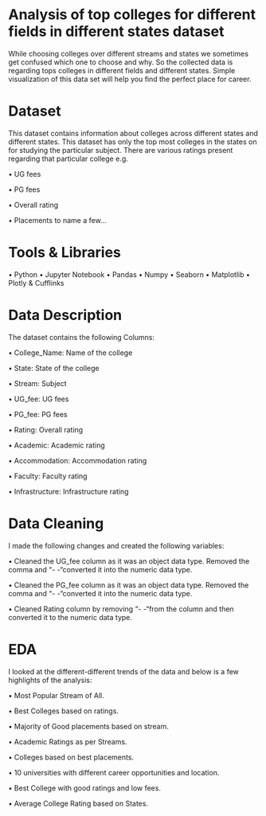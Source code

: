 # Analysis of top colleges for different fields in different states dataset

While choosing colleges over different streams and states we sometimes get confused which one to choose and why. So the collected data is regarding tops colleges in different fields and different states. Simple visualization of this data set will help you find the perfect place for career.

# Dataset

This dataset contains information about colleges across different states and different states. This dataset has only the top most colleges in the states on for studying the particular subject. There are various ratings present regarding that particular college e.g.

•	UG fees

•	PG fees

•	Overall rating

•	Placements to name a few…



# Tools & Libraries

• Python • Jupyter Notebook • Pandas • Numpy • Seaborn • Matplotlib • Plotly & Cufflinks

# Data Description

The dataset contains the following Columns:

•	College_Name: Name of the college

•	State: State of the college

•	Stream: Subject

•	UG_fee: UG fees

•	PG_fee: PG fees

•	Rating: Overall rating

•	Academic: Academic rating

•	Accommodation: Accommodation rating

•	Faculty: Faculty rating

•	Infrastructure: Infrastructure rating

# Data Cleaning

I made the following changes and created the following variables:

•	Cleaned the UG_fee column as it was an object data type. Removed the comma and “- -“converted it into the numeric data type.

•	Cleaned the PG_fee column as it was an object data type. Removed the comma and “- -“converted it into the numeric data type.

•	Cleaned Rating column by removing “- -“from the column and then converted it to the numeric data type.

# EDA

I looked at the different-different trends of the data and below is a few highlights of the analysis:

•	Most Popular Stream of All.

•	Best Colleges based on ratings.

•	Majority of Good placements based on stream.

•	Academic Ratings as per Streams.

•	Colleges based on best placements.

•	10 universities with different career opportunities and location.

•	Best College with good ratings and low fees.

•	Average College Rating based on States.




